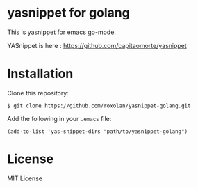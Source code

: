 # yasnippet for golang

This is yasnippet for emacs go-mode.

YASnippet is here : https://github.com/capitaomorte/yasnippet

# Installation

Clone this repository:

    $ git clone https://github.com/roxolan/yasnippet-golang.git

Add the following in your `.emacs` file:

```elisp
(add-to-list 'yas-snippet-dirs "path/to/yasnippet-golang")
```

# License

MIT License
